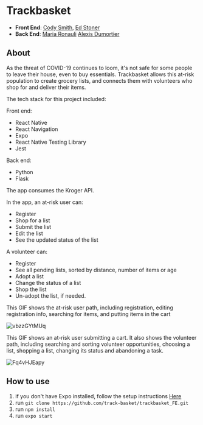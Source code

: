 # Trackbasket

+ **Front End**: [Cody Smith](https://github.com/monstaro), [Ed Stoner](https://github.com/edlsto)
+ **Back End**: [Maria Ronauli](https://github.com/mronauli) [Alexis Dumortier](https://github.com/adumortier)

## About

As the threat of COVID-19 continues to loom, it's not safe for some people to leave their house, even to buy essentials. Trackbasket allows this at-risk population to create grocery lists, and connects them with volunteers who shop for and deliver their items.

The tech stack for this project included:

Front end:

* React Native
* React Navigation
* Expo
* React Native Testing Library 
* Jest

Back end: 

* Python 
* Flask 

The app consumes the Kroger API.

In the app, an at-risk user can:
* Register
* Shop for a list
* Submit the list
* Edit the list
* See the updated status of the list

A volunteer can:
* Register
* See all pending lists, sorted by distance, number of items or age
* Adopt a list
* Change the status of a list
* Shop the list
* Un-adopt the list, if needed.

This GIF shows the at-risk user path, including registration, editing registration info, searching for items, and putting items in the cart

![vbzzGYtMUq](https://user-images.githubusercontent.com/4350550/83814951-7fe39c00-a67c-11ea-9c76-34716eaa330b.gif)

This GIF shows an at-risk user submitting a cart. It also shows the volunteer path, including searching and sorting volunteer opportunities, choosing a list, shopping a list, changing its status and abandoning a task.

![Fq4vHJEapy](https://user-images.githubusercontent.com/4350550/83815530-a0f8bc80-a67d-11ea-9929-0c6490f93b93.gif)



## How to use

1. if you don't have Expo installed, follow the setup instructions [Here](https://reactnative.dev/docs/0.60/getting-started)
2. run `git clone https://github.com/track-basket/trackbasket_FE.git`
3. run `npm install`
4. run `expo start`

